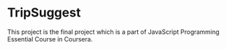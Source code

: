 # TripSuggest
This project is the final project which is a part of  JavaScript Programming Essential Course in Coursera.
